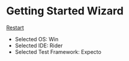 # Getting Started Wizard

[Restart](/docs/wiz/readme.md)

* Selected OS: Win
* Selected IDE: Rider
* Selected Test Framework: Expecto
